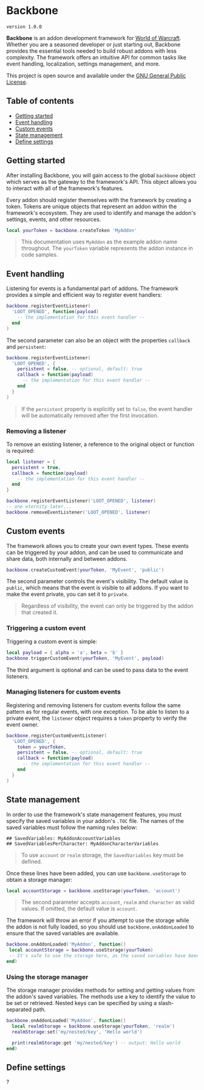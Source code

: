 # Backbone
`version 1.0.0`

**Backbone** is an addon development framework for [World of Warcraft](https://worldofwarcraft.blizzard.com). Whether you are a seasoned developer or just starting out, Backbone provides the essential tools needed to build robust addons with less complexity. The framework offers an intuitive API for common tasks like event handling, localization, settings management, and more.

This project is open source and available under the [GNU General Public License](https://www.gnu.org/licenses/).

## Table of contents

- [Getting started](#getting-started)
- [Event handling](#event-handling)
- [Custom events](#custom-events)
- [State management](#state-management)
- [Define settings](#define-settings)

## Getting started

After installing Backbone, you will gain access to the global `backbone` object which serves as the gateway to the framework's API. This object allows you to interact with all of the framework's features.

Every addon should register themselves with the framework by creating a token. Tokens are unique objects that represent an addon within the framework's ecosystem. They are used to identify and manage the addon's settings, events, and other resources.

```lua
local yourToken = backbone.createToken 'MyAddon'
```

> This documentation uses `MyAddon` as the example addon name throughout. The `yourToken` variable represents the addon instance in code samples.

## Event handling

Listening for events is a fundamental part of addons. The framework provides a simple and efficient way to register event handlers:

```lua
backbone.registerEventListener(
  'LOOT_OPENED', function(payload)
    -- the implementation for this event handler --
  end
)
```

The second parameter can also be an object with the properties `callback` and `persistent`:

```lua
backbone.registerEventListener(
  'LOOT_OPENED', {
    persistent = false, -- optional, default: true
    callback = function(payload)
      -- the implementation for this event handler --
    end
  }
)
```

> If the `persistent` property is explicitly set to `false`, the event handler will be automatically removed after the first invocation.

### Removing a listener

To remove an existing listener, a reference to the original object or function is required:

```lua
local listener = {
  persistent = true,
  callback = function(payload)
    -- the implementation for this event handler --
  end
}

backbone.registerEventListener('LOOT_OPENED', listener)
-- one eternity later...
backbone.removeEventListener('LOOT_OPENED', listener)
```

## Custom events

The framework allows you to create your own event types. These events can be triggered by your addon, and can be used to communicate and share data, both internally and between addons.

```lua
backbone.createCustomEvent(yourToken, 'MyEvent', 'public')
```

The second parameter controls the event's visibility. The default value is `public`, which means that the event is visible to all addons. If you want to make the event private, you can set it to `private`.

> Regardless of visibility, the event can only be triggered by the addon that created it.

### Triggering a custom event

Triggering a custom event is simple:

```lua
local payload = { alpha = 'a', beta = 'b' }
backbone.triggerCustomEvent(yourToken, 'MyEvent', payload)
```

The third argument is optional and can be used to pass data to the event listeners.

### Managing listeners for custom events

Registering and removing listeners for custom events follow the same pattern as for regular events, with one exception. To be able to listen to a private event, the `listener` object requires a `token` property to verify the event owner.

```lua
backbone.registerCustomEventListener(
  'LOOT_OPENED', {
    token = yourToken,
    persistent = false, -- optional, default: true
    callback = function(payload)
      -- the implementation for this event handler --
    end
  }
)
```

## State management

In order to use the framework's state management features, you must specify the saved variables in your addon's `.TOC` file. The names of the saved variables must follow the naming rules below:

```
## SavedVariables: MyAddonAccountVariables
## SavedVariablesPerCharacter: MyAddonCharacterVariables
```

> To use `account` or `realm` storage, the `SavedVariables` key must be defined.

Once these lines have been added, you can use `backbone.useStorage` to obtain a storage manager:

```lua
local accountStorage = backbone.useStorage(yourToken, 'account')
```

> The second parameter accepts `account`, `realm` and `character` as valid values. If omitted, the default value is `account`.

The framework will throw an error if you attempt to use the storage while the addon is not fully loaded, so you should use `backbone.onAddonLoaded` to ensure that the saved variables are available.

 ```lua
 backbone.onAddonLoaded('MyAddon', function()
  local accountStorage = backbone.useStorage(yourToken)
  -- It's safe to use the storage here, as the saved variables have been loaded.
end)
```

### Using the storage manager

The storage manager provides methods for setting and getting values from the addon's saved variables. The methods use a key to identify the value to be set or retrieved. Nested keys can be specified by using a slash-separated path.

```lua
backbone.onAddonLoaded('MyAddon', function()
  local realmStorage = backbone.useStorage(yourToken, 'realm')
  realmStorage:set('my/nested/key', 'Hello world')

  print(realmStorage:get 'my/nested/key') -- output: Hello world
end)
```

## Define settings

?